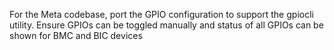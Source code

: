 For the Meta codebase, port the GPIO configuration to support the gpiocli
utility.  Ensure GPIOs can be toggled manually and status of all GPIOs can
be shown for BMC and BIC devices
